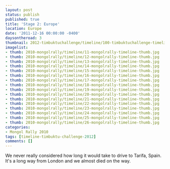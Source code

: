 ```yaml
---
layout: post
status: publish
published: true
title: 'Stage 2: Europe'
location: Europe
date: '2011-12-16 00:00:00 -0400'
daysontheroad: 3
thumbnail: 2012-timbuktuchallenge/timeline/100-timbuktuchallenge-timeline-thumb.jpg
imagelist:
- thumb: 2010-mongolrally/timeline/11-mongolrally-timeline-thumb.jpg
- thumb: 2010-mongolrally/timeline/12-mongolrally-timeline-thumb.jpg
- thumb: 2010-mongolrally/timeline/13-mongolrally-timeline-thumb.jpg
- thumb: 2010-mongolrally/timeline/14-mongolrally-timeline-thumb.jpg
- thumb: 2010-mongolrally/timeline/15-mongolrally-timeline-thumb.jpg
- thumb: 2010-mongolrally/timeline/16-mongolrally-timeline-thumb.jpg
- thumb: 2010-mongolrally/timeline/17-mongolrally-timeline-thumb.jpg
- thumb: 2010-mongolrally/timeline/18-mongolrally-timeline-thumb.jpg
- thumb: 2010-mongolrally/timeline/19-mongolrally-timeline-thumb.jpg
- thumb: 2010-mongolrally/timeline/20-mongolrally-timeline-thumb.jpg
- thumb: 2010-mongolrally/timeline/21-mongolrally-timeline-thumb.jpg
- thumb: 2010-mongolrally/timeline/22-mongolrally-timeline-thumb.jpg
- thumb: 2010-mongolrally/timeline/23-mongolrally-timeline-thumb.jpg
- thumb: 2010-mongolrally/timeline/24-mongolrally-timeline-thumb.jpg
- thumb: 2010-mongolrally/timeline/25-mongolrally-timeline-thumb.jpg
- thumb: 2010-mongolrally/timeline/26-mongolrally-timeline-thumb.jpg
categories:
- Mongol Rally 2010
tags: [timeline-timbuktu-challenge-2012]
comments: []
---
```

We never really considered how long it would take to drive to Tarifa, Spain. It's a long way from London and we almost died on the way.
